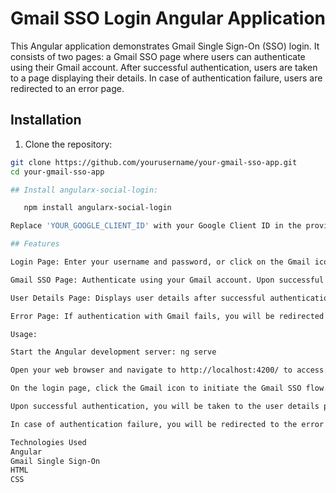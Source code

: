 # Gmail SSO Login Angular Application

This Angular application demonstrates Gmail Single Sign-On (SSO) login. It consists of two pages: a Gmail SSO page where users can authenticate using their Gmail account. After successful authentication, users are taken to a page displaying their details. In case of authentication failure, users are redirected to an error page.
## Installation  

1. Clone the repository:

```bash
git clone https://github.com/yourusername/your-gmail-sso-app.git
cd your-gmail-sso-app

## Install angularx-social-login:

   npm install angularx-social-login

Replace 'YOUR_GOOGLE_CLIENT_ID' with your Google Client ID in the providers array in App.module.txs

## Features

Login Page: Enter your username and password, or click on the Gmail icon to redirect to the Gmail SSO page.

Gmail SSO Page: Authenticate using your Gmail account. Upon successful authentication, you will be taken to the user details page.

User Details Page: Displays user details after successful authentication.

Error Page: If authentication with Gmail fails, you will be redirected to the error page.

Usage:

Start the Angular development server: ng serve

Open your web browser and navigate to http://localhost:4200/ to access the application.

On the login page, click the Gmail icon to initiate the Gmail SSO flow.

Upon successful authentication, you will be taken to the user details page displaying your Gmail user information.

In case of authentication failure, you will be redirected to the error page.

Technologies Used
Angular
Gmail Single Sign-On
HTML
CSS
